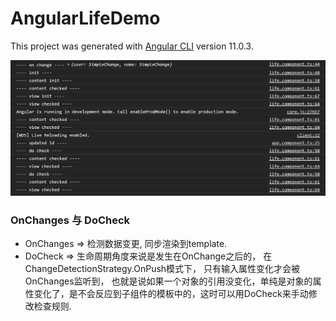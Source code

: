 # AngularLifeDemo

This project was generated with [Angular CLI](https://github.com/angular/angular-cli) version 11.0.3.

![capture](./capture.jpg)

### OnChanges 与 DoCheck
* OnChanges => 检测数据变更, 同步渲染到template.
* DoCheck => 生命周期角度来说是发生在OnChange之后的， 在ChangeDetectionStrategy.OnPush模式下， 只有输入属性变化才会被OnChanges监听到， 也就是说如果一个对象的引用没变化，单纯是对象的属性变化了，是不会反应到子组件的模板中的，这时可以用DoCheck来手动修改检查规则.

